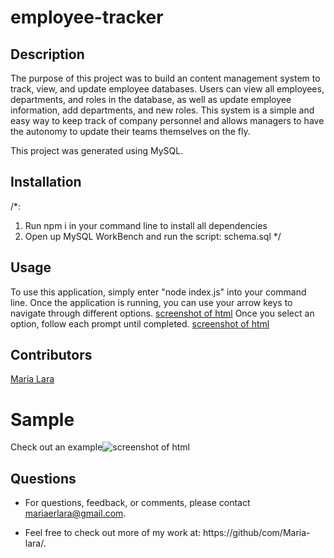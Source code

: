 # employee-tracker

## Description
The purpose of this project was to build an content management system to track, view, and update employee databases. Users can view all employees, departments, and roles in the database, as well as update employee information, add departments, and new roles. This system is a simple and easy way to keep track of company personnel and allows managers to have the autonomy to update their teams themselves on the fly.

This project was generated using MySQL.


## Installation
/*:
  1. Run npm i in your command line to install all dependencies
  2. Open up MySQL WorkBench and run the script: schema.sql
*/

## Usage
To use this application, simply enter "node index.js" into your command line. Once the application is running, you can use your arrow keys to navigate through different options. 
[screenshot of html](ss)
Once you select an option, follow each prompt until completed.
[screenshot of html](ss)

## Contributors
[Maria Lara](https://github/com/Maria-lara/)

# Sample
Check out an example![screenshot of html](ss)

## Questions
* For questions, feedback, or comments, please contact mariaerlara@gmail.com.

* Feel free to check out more of my work at: https://github/com/Maria-lara/.
